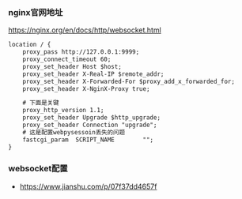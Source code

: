 ### nginx官网地址
https://nginx.org/en/docs/http/websocket.html

```xml
location / {
    proxy_pass http://127.0.0.1:9999;
    proxy_connect_timeout 60;
    proxy_set_header Host $host;
    proxy_set_header X-Real-IP $remote_addr;
    proxy_set_header X-Forwarded-For $proxy_add_x_forwarded_for;
    proxy_set_header X-NginX-Proxy true;

    # 下面是关键
    proxy_http_version 1.1;
    proxy_set_header Upgrade $http_upgrade;
    proxy_set_header Connection "upgrade";
    # 这是配置webpysessoin丢失的问题
    fastcgi_param  SCRIPT_NAME        "";
}
```

### websocket配置
- https://www.jianshu.com/p/07f37dd4657f
